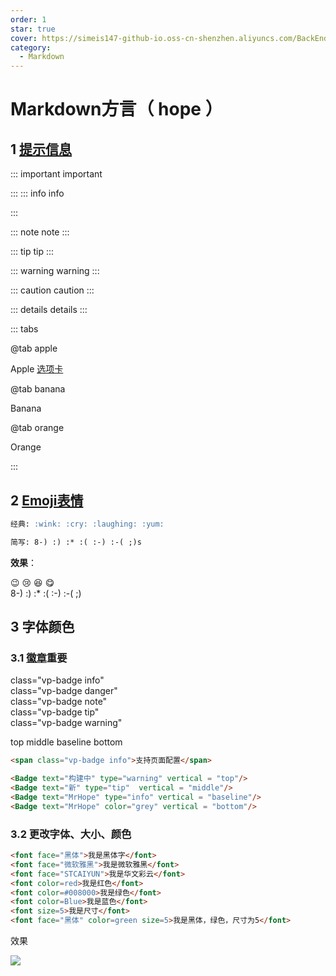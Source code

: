 ```yaml
---
order: 1
star: true
cover: https://simeis147-github-io.oss-cn-shenzhen.aliyuncs.com/BackEnd/SpringCloud/20230627144902.png
category: 
  - Markdown
---
```


# Markdown方言（ hope ）

## 1 [提示信息](https://theme-hope.vuejs.press/zh/guide/markdown/stylize/hint.html)

::: important important

:::
::: info info
  
:::

::: note note
:::

::: tip tip
:::

::: warning warning
:::

::: caution caution
:::

::: details details
:::

::: tabs

@tab apple

Apple [选项卡](https://theme-hope.vuejs.press/zh/guide/markdown/content/tabs.html)

@tab banana

Banana

@tab orange

Orange

:::

## 2 [Emoji表情](https://www.webfx.com/tools/emoji-cheat-sheet/)

```md
经典: :wink: :cry: :laughing: :yum:

简写: 8-) :) :* :( :-) :-( ;)s
```

**效果**：

:wink: :cry: :laughing: :yum:  
8-) :) :* :( :-) :-( ;)

## 3 字体颜色

### 3.1 [徽章](https://plugin-components.vuejs.press/zh/guide/utilities/badge.html)<span class="vp-badge danger">重要</span>

<span class="vp-badge info">class="vp-badge info"</span>  
<span class="vp-badge danger">class="vp-badge danger"</span>  
<span class="vp-badge note">class="vp-badge note"</span>  
<span class="vp-badge tip">class="vp-badge tip"</span>  
<span class="vp-badge warning">class="vp-badge warning"</span>

top<Badge text="构建中" type="warning" vertical = "top"/> middle<Badge text="新" type="tip"  vertical = "middle"/> baseline<Badge text="MrHope" type="info" vertical = "baseline"/> bottom<Badge text="MrHope" color="grey" vertical = "bottom"/>

```md
<span class="vp-badge info">支持页面配置</span>

<Badge text="构建中" type="warning" vertical = "top"/> 
<Badge text="新" type="tip"  vertical = "middle"/> 
<Badge text="MrHope" type="info" vertical = "baseline"/>
<Badge text="MrHope" color="grey" vertical = "bottom"/>
```

### 3.2 更改字体、大小、颜色

```html
<font face="黑体">我是黑体字</font>
<font face="微软雅黑">我是微软雅黑</font>
<font face="STCAIYUN">我是华文彩云</font>
<font color=red>我是红色</font>
<font color=#008000>我是绿色</font>
<font color=Blue>我是蓝色</font>
<font size=5>我是尺寸</font>
<font face="黑体" color=green size=5>我是黑体，绿色，尺寸为5</font>
```

效果

![ ](https://simeis147-github-io.oss-cn-shenzhen.aliyuncs.com/BackEnd/SpringCloud/20230719202045.png)
